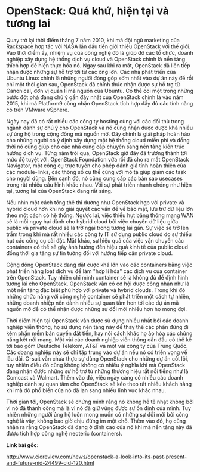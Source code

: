 # OpenStack: Quá khứ, hiện tại và tương lai

Quay trở lại thời điểm tháng 7 năm 2010, khi mà đội ngũ marketing của Rackspace hợp tác với NASA lần đầu tiên giới thiệu OpenStack với thế giới. Vào thời điểm ấy, nhiệm vụ của công nghệ đó là giúp đỡ các tổ chức, doanh nghiệp xây dựng hệ thống dịch vụ cloud và OpenStack chính là nền tảng thích hợp để hiện thực hóa nó. Ngay sau khi ra mắt, OpenStack đã liên tiếp nhận được những sự hỗ trợ tới từ các ông lớn. Các nhà phát triển của Ubuntu Linux chính là những người đóng góp sớm nhất vào dự án này để rồi chỉ một thời gian sau, OpenStack đã chính thức nhận được sự hỗ trợ từ Canonical, đơn vị quản lí mã nguồn của Ubuntu. Có thể coi một trong những bước đột phá đáng chú ý gần đây nhất của OpenStack chính là vào năm 2015, khi mà Platform9 công nhận OpenStack tích hợp đầy đủ các tính năng có trên VMware vSphere.

Ngày nay đã có rất nhiều các công ty hosting cùng với các đối thủ trong ngành dành sự chú ý cho OpenStack và nó cũng nhận được được khá nhiều sự ủng hộ trong cộng đồng mã nguồn mở. Đây chính là giải pháp hoàn hảo cho những người có ý định xây dựng một hệ thống cloud miễn phí và đồng thời nó cũng giúp cho các nhà cung cấp chuyển sang nền tảng kiến trúc hướng dịch vụ. Từng năm trôi qua, OpenStack giờ đây đã trưởng thành tới mức độ tuyệt vời. OpenStack Foundation vừa rồi đã cho ra mắt OpenStack Navigator, một công cụ trực tuyến cho phép đánh giá tính hoàn thiện của các module-links, các thông số cụ thể cùng với mô tả giúp giảm các task cho người dùng. Bên cạnh đó, nó cũng cung cấp các bản sao usecases trong rất nhiều cấu hình khác nhau. Với sự phát triển nhanh chóng như hiện tại, tương lai của OpenStack đang rất sáng.

Nếu nhìn một cách tổng thể thì dường như OpenStack hợp với private và hybrid cloud hơn khi nó giải quyết các vấn đề về bảo mật, lưu trữ dữ liệu lớn theo một cách có hệ thống. Ngược lại, việc thiếu hụt băng thông mạng WAN sẽ là mối nguy hại dành cho hybrid cloud bởi việc chuyển dữ liệu giữa public và private cloud sẽ là trở ngại trong tương lai gần. Sự việc sẽ trở lên trầm trọng khi mà rất nhiều các công ty IT sử dụng public cloud do sự thiếu hụt các công cụ cài đặt. Mặt khác, sự hiệu quả của việc vận chuyển các containers có thể sẽ gây ảnh hưởng đến hiệu quả kinh tế của public cloud đồng thời gia tăng sự tin tưởng đối với hướng tiếp cận private cloud.

Cộng đồng OpenStack đang đặt cược khá lớn vào các containers bằng việc phát triển hàng loạt dịch vụ để làm "hợp lí hóa" các dịch vụ của container trên OpenStack. Tuy nhiên chỉ mình container sẽ là không đủ để định hình tương lai cho OpenStack. OpenStack vẫn có cơ hội được công nhận như là một nền tảng đặc biệt phù hợp với private và hybrid clouds. Trong khi đó những chức năng với công nghệ container sẽ phát triển một cách tự nhiên, những doanh nhiệp nên dành nhiều sự quan tâm hơn tới các dự án mã nguồn mở để có thể nhận được những sự đổi mới nhiều hơn họ mong đợi.

Thời điểm hiện tại OpenStack vẫn được sử dụng nhiều nhất bởi các doanh nghiệp viễn thông, họ sử dụng nền tảng này để thay thế các phần đứng đi kèm phần mềm bản quyền đắt tiền, hay nói cách khác họ ảo hóa các chứng năng kết nối mạng. Một vài các doanh nghiệp viễn thông dẫn đầu có thể kể tới bao gồm Deutsche Telekom, AT&T và một vài công ty của Trung Quốc. Các doang nghiệp này sẽ chỉ tập trung vào dự án nếu nó có triển vọng về lâu dài. C-suit vẫn chưa thực sự dùng OpenStack cho những dự án cốt lõi, tuy nhiên điều đó cũng không không có nhiều ý nghĩa khi mà OpenStack đang nhận được những sự hỗ trợ từ những thương hiệu rất nổi tiếng như là Comcast và Walmart. Thêm vào đó, việc ngày càng có nhiều các doanh nghiệp dành sự quan tâm cho OpenStack sẽ kéo theo rất nhiều khách hàng khi mà độ phổ biến của nó đã lan sang nhiều lĩnh vực khác nhau.

Thời gian tới, OpenStack sẽ chứng minh rằng nó không hề tẻ nhạt không bởi vì nó đã thành công mà là vì nó đã giữ vững được sự ổn định của mình. Tuy nhiên những người ủng hộ luôn mong muốn có những sự đổi mới bởi công nghệ là vậy, không bao giờ chịu đứng im một chỗ. Thêm vào đó, họ cũng nhận ra rằng OpenStack đã đang ở đỉnh cao của nó khi mà nền tảng này đã được tích hợp công nghệ neoteric (containers).

**Link bài gốc:**

http://www.cioreview.com/news/openstack-a-look-into-its-past-present-and-future-nid-24499-cid-120.html
